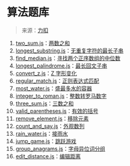 <!--
 * @Title: README.md
 * @Author: shaojihao
 * @Date: 2021-01-15 15:14:35
 * @LastEditTime: 2021-01-28 09:42:10
-->
# 算法题库
> 来源：[力扣](https://leetcode-cn.com/problems)

1. [two_sum.js](two_sum.js)：[两数之和](https://leetcode-cn.com/problems/two-sum/)
2. [longest_substring.js](longest_substring.js)：[无重复字符的最长子串](https://leetcode-cn.com/problems/longest-substring-without-repeating-characters/)
3. [find_median.js](find_median.js)：[寻找两个正序数组的中位数](https://leetcode-cn.com/problems/median-of-two-sorted-arrays/)
4. [longest_palindrome.js](longest_palindrome.js)：[最长回文子串](https://leetcode-cn.com/problems/longest-palindromic-substring/)
5. [convert_z.js](convert_z.js)：[Z 字形变化](https://leetcode-cn.com/problems/zigzag-conversion/)
6. [regular_match.js](regular_match.js)：[正则表达式匹配](https://leetcode-cn.com/problems/regular-expression-matching/)
7. [most_water.js](most_water.js)：[盛最多水的容器](https://leetcode-cn.com/problems/container-with-most-water/)
8. [integer_to_roman.js](integer_to_roman.js)：[整数转罗马数字](https://leetcode-cn.com/problems/integer-to-roman/)
9. [three_sum.js](three_sum.js)：[三数之和](https://leetcode-cn.com/problems/3sum/)
10. [valid_parentheses.js](valid_parentheses.js)：[有效的括号](https://leetcode-cn.com/problems/valid-parentheses/)
11. [remove_element.js](remove_element.js)：[移除元素](https://leetcode-cn.com/problems/remove-element/)
12. [count_and_say.js](count_and_say.js)：[外观数列](https://leetcode-cn.com/problems/count-and-say/)
13. [rain_water.js](rain_water.js)：[接雨水](https://leetcode-cn.com/problems/trapping-rain-water/)
14. [jump_game.js](jump_game.js)：[跳跃游戏](https://leetcode-cn.com/problems/jump-game-ii/)
15. [group_anagrams.js](group_anagrams.js)：[字母异位词分组](https://leetcode-cn.com/problems/group-anagrams/)
16. [edit_distance.js](edit_distance.js)：[编辑距离](https://leetcode-cn.com/problems/edit-distance/)